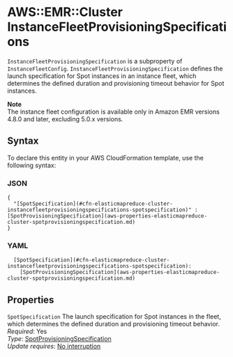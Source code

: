 # AWS::EMR::Cluster InstanceFleetProvisioningSpecifications<a name="aws-properties-elasticmapreduce-cluster-instancefleetprovisioningspecifications"></a>

`InstanceFleetProvisioningSpecification` is a subproperty of `InstanceFleetConfig`\. `InstanceFleetProvisioningSpecification` defines the launch specification for Spot instances in an instance fleet, which determines the defined duration and provisioning timeout behavior for Spot instances\.

**Note**  
The instance fleet configuration is available only in Amazon EMR versions 4\.8\.0 and later, excluding 5\.0\.x versions\.

## Syntax<a name="aws-properties-elasticmapreduce-cluster-instancefleetprovisioningspecifications-syntax"></a>

To declare this entity in your AWS CloudFormation template, use the following syntax:

### JSON<a name="aws-properties-elasticmapreduce-cluster-instancefleetprovisioningspecifications-syntax.json"></a>

```
{
  "[SpotSpecification](#cfn-elasticmapreduce-cluster-instancefleetprovisioningspecifications-spotspecification)" : [SpotProvisioningSpecification](aws-properties-elasticmapreduce-cluster-spotprovisioningspecification.md)
}
```

### YAML<a name="aws-properties-elasticmapreduce-cluster-instancefleetprovisioningspecifications-syntax.yaml"></a>

```
  [SpotSpecification](#cfn-elasticmapreduce-cluster-instancefleetprovisioningspecifications-spotspecification): 
    [SpotProvisioningSpecification](aws-properties-elasticmapreduce-cluster-spotprovisioningspecification.md)
```

## Properties<a name="aws-properties-elasticmapreduce-cluster-instancefleetprovisioningspecifications-properties"></a>

`SpotSpecification`  <a name="cfn-elasticmapreduce-cluster-instancefleetprovisioningspecifications-spotspecification"></a>
The launch specification for Spot instances in the fleet, which determines the defined duration and provisioning timeout behavior\.  
*Required*: Yes  
*Type*: [SpotProvisioningSpecification](aws-properties-elasticmapreduce-cluster-spotprovisioningspecification.md)  
*Update requires*: [No interruption](https://docs.aws.amazon.com/AWSCloudFormation/latest/UserGuide/using-cfn-updating-stacks-update-behaviors.html#update-no-interrupt)